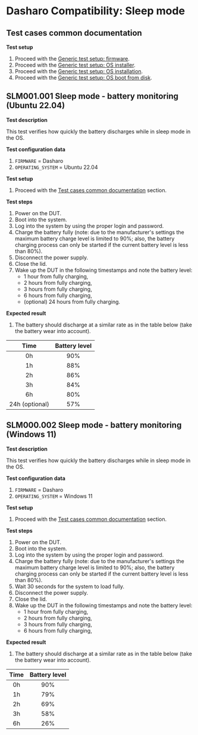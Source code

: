 # Dasharo Compatibility: Sleep mode

## Test cases common documentation

**Test setup**

1. Proceed with the
    [Generic test setup: firmware](../../generic-test-setup#firmware).
1. Proceed with the
    [Generic test setup: OS installer](../../generic-test-setup#os-installer).
1. Proceed with the
    [Generic test setup: OS installation](../../generic-test-setup#os-installation).
1. Proceed with the
    [Generic test setup: OS boot from disk](../../generic-test-setup#os-boot-from-disk).

## SLM001.001 Sleep mode - battery monitoring (Ubuntu 22.04)

**Test description**

This test verifies how quickly the battery discharges while in sleep mode in
the OS.

**Test configuration data**

1. `FIRMWARE` = Dasharo
1. `OPERATING_SYSTEM` = Ubuntu 22.04

**Test setup**

1. Proceed with the
    [Test cases common documentation](#test-cases-common-documentation) section.

**Test steps**

1. Power on the DUT.
1. Boot into the system.
1. Log into the system by using the proper login and password.
1. Charge the battery fully (note: due to the manufacturer's settings the
    maximum battery charge level is limited to 90%; also, the battery charging
    process can only be started if the current battery level is less than 80%).
1. Disconnect the power supply.
1. Close the lid.
1. Wake up the DUT in the following timestamps and note the battery level:
    * 1 hour from fully charging,
    * 2 hours from fully charging,
    * 3 hours from fully charging,
    * 6 hours from fully charging,
    * (optional) 24 hours from fully charging.

**Expected result**

1. The battery should discharge at a similar rate as in the table below (take
   the battery wear into account).

| Time           | Battery level    |
| :------------: |:----------------:|
| 0h             | 90%              |
| 1h             | 88%              |
| 2h             | 86%              |
| 3h             | 84%              |
| 6h             | 80%              |
| 24h (optional) | 57%              |

## SLM000.002 Sleep mode - battery monitoring (Windows 11)

**Test description**

This test verifies how quickly the battery discharges while in sleep mode in
the OS.

**Test configuration data**

1. `FIRMWARE` = Dasharo
1. `OPERATING_SYSTEM` = Windows 11

**Test setup**

1. Proceed with the
    [Test cases common documentation](#test-cases-common-documentation) section.

**Test steps**

1. Power on the DUT.
1. Boot into the system.
1. Log into the system by using the proper login and password.
1. Charge the battery fully (note: due to the manufacturer's settings the
    maximum battery charge level is limited to 90%; also, the battery charging
    process can only be started if the current battery level is less than 80%).
1. Wait 30 seconds for the system to load fully.
1. Disconnect the power supply.
1. Close the lid.
1. Wake up the DUT in the following timestamps and note the battery level:
    * 1 hour from fully charging,
    * 2 hours from fully charging,
    * 3 hours from fully charging,
    * 6 hours from fully charging,

**Expected result**

1. The battery should discharge at a similar rate as in the table below (take
   the battery wear into account).

| Time           | Battery level    |
| :------------: |:----------------:|
| 0h             | 90%              |
| 1h             | 79%              |
| 2h             | 69%              |
| 3h             | 58%              |
| 6h             | 26%              |
